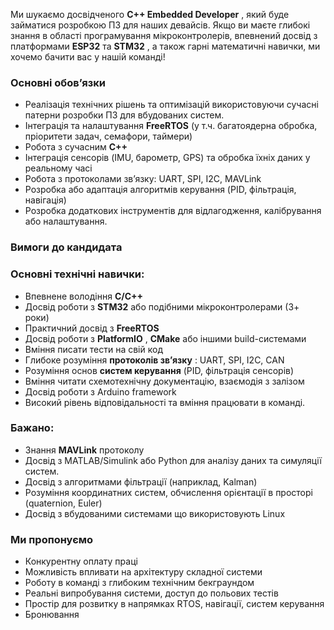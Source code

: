 Ми шукаємо досвідченого **C++ Embedded Developer** , який буде займатися
розробкою ПЗ для наших девайсів. Якщо ви маєте глибокі знання в області
програмування мікроконтролерів, впевнений досвід з платформами **ESP32** та
**STM32** , а також гарні математичні навички, ми хочемо бачити вас у нашій
команді!

### **Основні обов’язки**

  * Реалізація технічних рішень та оптимізацій використовуючи сучасні патерни розробки ПЗ для вбудованих систем.
  * Інтеграція та налаштування **FreeRTOS** (у т.ч. багатоядерна обробка, пріоритети задач, семафори, таймери)
  * Робота з сучасним **C++**
  * Інтеграція сенсорів (IMU, барометр, GPS) та обробка їхніх даних у реальному часі
  * Робота з протоколами зв’язку: UART, SPI, I2C, MAVLink
  * Розробка або адаптація алгоритмів керування (PID, фільтрація, навігація)
  * Розробка додаткових інструментів для відлагодження, калібрування або налаштування.  
  

### **Вимоги до кандидата**

### **Основні технічні навички:**

  * Впевнене володіння **С/C++**
  * Досвід роботи з **STM32** або подібними мікроконтролерами (3+ роки)
  * Практичний досвід з **FreeRTOS**
  * Досвід роботи з **PlatformIO** , **CMake** або іншими build-системами
  * Вміння писати тести на свій код
  * Глибоке розуміння **протоколів зв’язку** : UART, SPI, I2C, CAN
  * Розуміння основ **систем керування** (PID, фільтрація сенсорів)
  * Вміння читати схемотехнічну документацію, взаємодія з залізом
  * Досвід роботи з Arduino framework
  * Високий рівень відповідальності та вміння працювати в команді.

### **Бажано:**

  * Знання **MAVLink** протоколу
  * Досвід з MATLAB/Simulink або Python для аналізу даних та симуляції систем.
  * Досвід з алгоритмами фільтрації (наприклад, Kalman)
  * Розуміння координатних систем, обчислення орієнтації в просторі (quaternion, Euler)
  * Досвід з вбудованими системами що використовують Linux  
  

### **Ми пропонуємо**

  * Конкурентну оплату праці
  * Можливість впливати на архітектуру складної системи
  * Роботу в команді з глибоким технічним бекграундом
  * Реальні випробування системи, доступ до польових тестів
  * Простір для розвитку в напрямках RTOS, навігації, систем керування
  * Бронювання